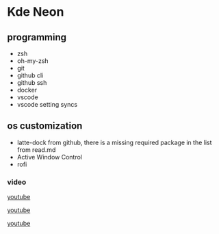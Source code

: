 # Kde Neon

## programming

- zsh
- oh-my-zsh
- git
- github cli
- github ssh
- docker
- vscode
- vscode setting syncs

## os customization

- latte-dock from github, there is a missing required package in the list from read.md
- Active Window Control
- rofi

### video

[youtube](https://www.youtube.com/watch?v=uyz4-KZOzyI&ab_channel=%23%21%2Fbin%2Fbash)

[youtube](https://www.youtube.com/watch?v=VL7B6oBaTfs&list=PL1p3lWG_wfVCw76yU7X78VT6yJiAQJukl&index=7&ab_channel=NayamAmarshe)

[youtube](https://www.youtube.com/watch?v=qG_KBpZ_DSQ&list=PL1p3lWG_wfVCw76yU7X78VT6yJiAQJukl&index=2&ab_channel=Ittwist)